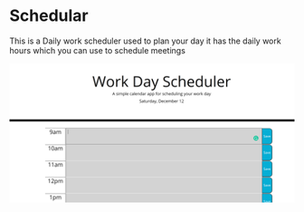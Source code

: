 # Schedular

This is a Daily work scheduler used to plan your day
it has the daily work hours which you can use to schedule meetings

![schedular](image/schduler.PNG)
